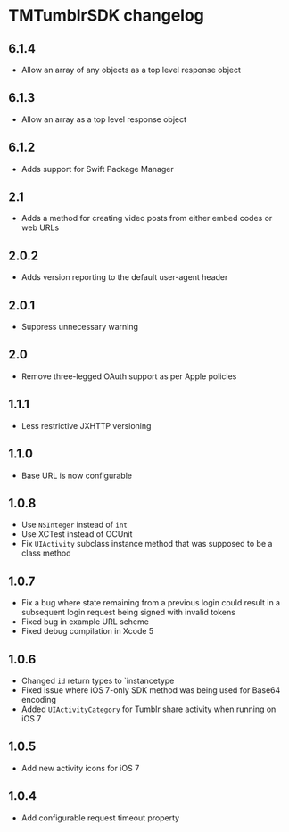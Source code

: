 # TMTumblrSDK changelog

## 6.1.4

* Allow an array of any objects as a top level response object

## 6.1.3

* Allow an array as a top level response object

## 6.1.2

* Adds support for Swift Package Manager

## 2.1

* Adds a method for creating video posts from either embed codes or web URLs

## 2.0.2

* Adds version reporting to the default user-agent header

## 2.0.1

* Suppress unnecessary warning

## 2.0

* Remove three-legged OAuth support as per Apple policies

## 1.1.1

* Less restrictive JXHTTP versioning

## 1.1.0

* Base URL is now configurable

## 1.0.8

* Use `NSInteger` instead of `int`
* Use XCTest instead of OCUnit
* Fix `UIActivity` subclass instance method that was supposed to be a class method

## 1.0.7

* Fix a bug where state remaining from a previous login could result in a subsequent login request being signed with invalid tokens
* Fixed bug in example URL scheme
* Fixed debug compilation in Xcode 5

## 1.0.6
* Changed `id` return types to `instancetype
* Fixed issue where iOS 7-only SDK method was being used for Base64 encoding
* Added `UIActivityCategory` for Tumblr share activity when running on iOS 7

## 1.0.5
* Add new activity icons for iOS 7

## 1.0.4
* Add configurable request timeout property
